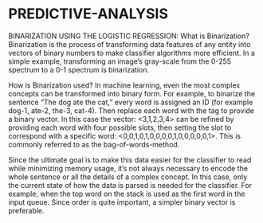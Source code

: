 # PREDICTIVE-ANALYSIS
BINARIZATION USING THE LOGISTIC REGRESSION:
What is Binarization?
Binarization is the process of transforming data features of any entity into vectors of binary numbers to make classifier algorithms more efficient. In a simple example, transforming an image’s gray-scale from the 0-255 spectrum to a 0-1 spectrum is binarization.


How is Binarization used?
In machine learning, even the most complex concepts can be transformed into binary form. For example, to binarize the sentence “The dog ate the cat,” every word is assigned an ID (for example dog-1, ate-2, the-3, cat-4). Then replace each word with the tag to provide a binary vector. In this case the vector: <3,1,2,3,4> can be refined by providing each word with four possible slots, then setting the slot to correspond with a specific word: <0,0,1,0,1,0,0,0,0,1,0,0,0,0,0,1>. This is commonly referred to as the bag-of-words-method.



Since the ultimate goal is to make this data easier for the classifier to read while minimizing memory usage, it’s not always necessary to encode the whole sentence or all the details of a complex concept. In this case, only the current state of how the data is parsed is needed for the classifier. For example, when the top word on the stack is used as the first word in the input queue. Since order is quite important, a simpler binary vector is preferable.
